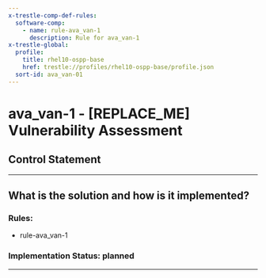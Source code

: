 ```yaml
---
x-trestle-comp-def-rules:
  software-comp:
    - name: rule-ava_van-1
      description: Rule for ava_van-1
x-trestle-global:
  profile:
    title: rhel10-ospp-base
    href: trestle://profiles/rhel10-ospp-base/profile.json
  sort-id: ava_van-01
---
```


# ava_van-1 - \[REPLACE_ME\] Vulnerability Assessment

## Control Statement

______________________________________________________________________

## What is the solution and how is it implemented?

<!-- For implementation status enter one of: implemented, partial, planned, alternative, not-applicable -->

<!-- Note that the list of rules under ### Rules: is read-only and changes will not be captured after assembly to JSON -->

<!-- Add control implementation description here for control: ava_van-1 -->

### Rules:

  - rule-ava_van-1

### Implementation Status: planned

______________________________________________________________________
